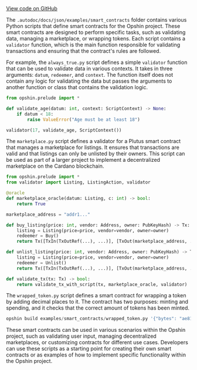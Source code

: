 [View code on GitHub](https://github.com/opshin/opshin/.autodoc/docs/json/examples/smart_contracts)

The `.autodoc/docs/json/examples/smart_contracts` folder contains various Python scripts that define smart contracts for the Opshin project. These smart contracts are designed to perform specific tasks, such as validating data, managing a marketplace, or wrapping tokens. Each script contains a `validator` function, which is the main function responsible for validating transactions and ensuring that the contract's rules are followed.

For example, the `always_true.py` script defines a simple `validator` function that can be used to validate data in various contexts. It takes in three arguments: `datum`, `redeemer`, and `context`. The function itself does not contain any logic for validating the data but passes the arguments to another function or class that contains the validation logic.

```python
from opshin.prelude import *

def validate_age(datum: int, context: ScriptContext) -> None:
    if datum < 18:
        raise ValueError("Age must be at least 18")

validator(17, validate_age, ScriptContext())
```

The `marketplace.py` script defines a validator for a Plutus smart contract that manages a marketplace for listings. It ensures that transactions are valid and that listings can only be unlisted by their owners. This script can be used as part of a larger project to implement a decentralized marketplace on the Cardano blockchain.

```python
from opshin.prelude import *
from validator import Listing, ListingAction, validator

@oracle
def marketplace_oracle(datum: Listing, c: int) -> bool:
    return True

marketplace_address = "addr1..."

def buy_listing(price: int, vendor: Address, owner: PubKeyHash) -> Tx:
    listing = Listing(price=price, vendor=vendor, owner=owner)
    redeemer = Buy()
    return Tx([TxIn(TxOutRef(...), ...)], [TxOut(marketplace_address, ...)], [listing], redeemer)

def unlist_listing(price: int, vendor: Address, owner: PubKeyHash) -> Tx:
    listing = Listing(price=price, vendor=vendor, owner=owner)
    redeemer = Unlist()
    return Tx([TxIn(TxOutRef(...), ...)], [TxOut(marketplace_address, ...)], [listing], redeemer)

def validate_tx(tx: Tx) -> bool:
    return validate_tx_with_script(tx, marketplace_oracle, validator)
```

The `wrapped_token.py` script defines a smart contract for wrapping a token by adding decimal places to it. The contract has two purposes: minting and spending, and it checks that the correct amount of tokens has been minted.

```python
opshin build examples/smart_contracts/wrapped_token.py '{"bytes": "ae810731b5d21c0d182d89c60a1eff7095dffd1c0dce8707a8611099"}' '{"bytes": "4d494c4b"}' '{"int": 1000000}' --force-three-params
```

These smart contracts can be used in various scenarios within the Opshin project, such as validating user input, managing decentralized marketplaces, or customizing contracts for different use cases. Developers can use these scripts as a starting point for creating their own smart contracts or as examples of how to implement specific functionality within the Opshin project.
